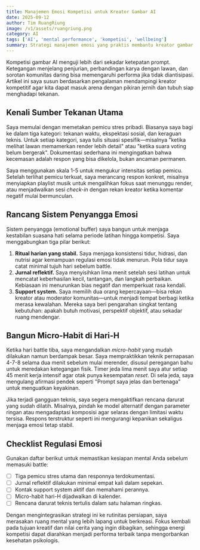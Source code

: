 ```yaml
---
title: Manajemen Emosi Kompetisi untuk Kreator Gambar AI
date: 2025-09-12
author: Tim RuangRiung
image: /v1/assets/ruangriung.png
category: AI
tags: ['AI', 'mental performance', 'kompetisi', 'wellbeing']
summary: Strategi manajemen emosi yang praktis membantu kreator gambar AI menjaga ketenangan, fokus, dan energi positif selama masa persiapan hingga hari-H battle.
---
```


Kompetisi gambar AI menguji lebih dari sekadar ketepatan prompt. Ketegangan menjelang penjurian, perbandingan karya dengan lawan, dan sorotan komunitas daring bisa memengaruhi performa jika tidak diantisipasi. Artikel ini saya susun berdasarkan pengalaman mendampingi kreator kompetitif agar kita dapat masuk arena dengan pikiran jernih dan tubuh siap menghadapi tekanan.

## Kenali Sumber Tekanan Utama

Saya memulai dengan memetakan pemicu stres pribadi. Biasanya saya bagi ke dalam tiga kategori: tekanan waktu, ekspektasi sosial, dan keraguan teknis. Untuk setiap kategori, saya tulis situasi spesifik—misalnya "ketika melihat lawan memamerkan render lebih detail" atau "ketika suara voting belum bergerak". Dokumentasi sederhana ini mengingatkan bahwa kecemasan adalah respon yang bisa dikelola, bukan ancaman permanen.

Saya menggunakan skala 1-5 untuk mengukur intensitas setiap pemicu. Setelah terlihat pemicu terkuat, saya merancang respon konkret, misalnya menyiapkan playlist musik untuk mengalihkan fokus saat menunggu render, atau menjadwalkan sesi *check-in* dengan rekan kreator ketika komentar negatif mulai bermunculan.

## Rancang Sistem Penyangga Emosi

Sistem penyangga (emotional buffer) saya bangun untuk menjaga kestabilan suasana hati selama periode latihan hingga kompetisi. Saya menggabungkan tiga pilar berikut:

1. **Ritual harian yang stabil.** Saya menjaga konsistensi tidur, hidrasi, dan nutrisi agar kemampuan regulasi emosi tidak menurun. Pola tidur saya catat minimal tujuh hari sebelum battle.
2. **Jurnal reflektif.** Saya menyisihkan lima menit setelah sesi latihan untuk mencatat keberhasilan kecil, tantangan, dan langkah perbaikan. Kebiasaan ini menurunkan bias negatif dan memperkuat rasa kendali.
3. **Support system.** Saya memilih dua orang kepercayaan—bisa rekan kreator atau moderator komunitas—untuk menjadi tempat berbagi ketika merasa kewalahan. Mereka saya beri pengarahan singkat tentang kebutuhan: apakah butuh motivasi, perspektif objektif, atau sekadar ruang mendengar.

## Bangun Micro-Habit di Hari-H

Ketika hari battle tiba, saya mengandalkan *micro-habit* yang mudah dilakukan namun berdampak besar. Saya mempraktikkan teknik pernapasan 4-7-8 selama dua menit sebelum mulai merender, disusul peregangan bahu untuk meredakan ketegangan fisik. Timer jeda lima menit saya atur setiap 45 menit kerja intensif agar otak punya kesempatan *reset*. Di sela jeda, saya mengulang afirmasi pendek seperti "Prompt saya jelas dan bertenaga" untuk menguatkan keyakinan.

Jika terjadi gangguan teknis, saya segera mengaktifkan rencana darurat yang sudah dilatih. Misalnya, pindah ke model alternatif dengan parameter ringan atau mengadaptasi komposisi agar selaras dengan limitasi waktu tersisa. Respons terstruktur seperti ini mengurangi kepanikan sekaligus menjaga emosi tetap stabil.

## Checklist Regulasi Emosi

Gunakan daftar berikut untuk memastikan kesiapan mental Anda sebelum memasuki battle:

- [ ] Tiga pemicu stres utama dan responnya terdokumentasi.
- [ ] Jurnal reflektif dilakukan minimal empat kali dalam sepekan.
- [ ] Kontak support system aktif dan memahami perannya.
- [ ] Micro-habit hari-H dijadwalkan di kalender.
- [ ] Rencana darurat teknis tertulis dalam satu halaman ringkas.

Dengan mengintegrasikan strategi ini ke rutinitas persiapan, saya merasakan ruang mental yang lebih lapang untuk berkreasi. Fokus kembali pada tujuan kreatif dan nilai cerita yang ingin dibagikan, sehingga energi kompetisi dapat diarahkan menjadi performa terbaik tanpa mengorbankan kesehatan psikologis.
